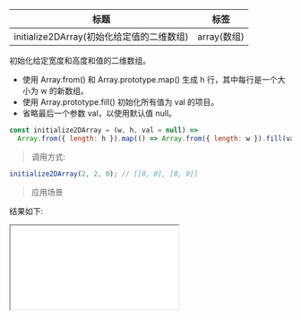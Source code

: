 | 标题                                      | 标签        |
| ----------------------------------------- | ----------- |
| initialize2DArray(初始化给定值的二维数组) | array(数组) |

初始化给定宽度和高度和值的二维数组。

- 使用 Array.from() 和 Array.prototype.map() 生成 h 行，其中每行是一个大小为 w 的新数组。
- 使用 Array.prototype.fill() 初始化所有值为 val 的项目。
- 省略最后一个参数 val，以使用默认值 null。

```js
const initialize2DArray = (w, h, val = null) =>
  Array.from({ length: h }).map(() => Array.from({ length: w }).fill(val));
```

> 调用方式:

```js
initialize2DArray(2, 2, 0); // [[0, 0], [0, 0]]
```

> 应用场景

<div class="code-editor" data-url="codes/javascript/html/initialize2DArray.html" data-language="html"></div>

结果如下:

<iframe src="codes/javascript/html/initialize2DArray.html"></iframe>
